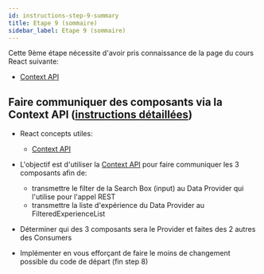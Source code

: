 ```yaml
---
id: instructions-step-9-summary
title: Etape 9 (sommaire)
sidebar_label: Etape 9 (sommaire)
---
```


Cette 9ème étape nécessite d'avoir pris connaissance de la page du cours React suivante:

- [Context API](https://reactjs.org/docs/context.html)

## Faire communiquer des composants via la Context API ([instructions détaillées](./step-9-detailed.md))

- React concepts utiles:

  - [Context API](https://reactjs.org/docs/context.html)

- L'objectif est d'utiliser la [Context API](https://reactjs.org/docs/context.html) pour faire communiquer les 3 composants afin de:
  - transmettre le filter de la Search Box (input) au Data Provider qui l'utilise pour l'appel REST
  - transmettre la liste d'expérience du Data Provider au FilteredExperienceList 
- Déterminer qui des 3 composants sera le Provider et faites des 2 autres des Consumers
- Implémenter en vous efforçant de faire le moins de changement possible du code de départ (fin step 8)
